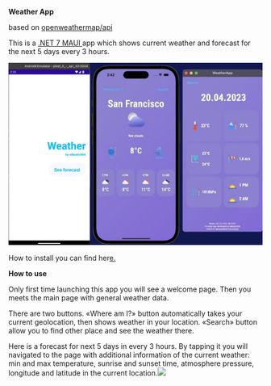 **Weather App** 

based on [openweathermap/api](https://openweathermap.org)

This is a [.NET 7 MAUI ](https://dotnet.microsoft.com/en-us/apps/maui)app which shows current weather and forecast for the next 5 days every 3 hours.

![](Aspose.Words.3fbc60f6-72ed-4366-afce-4284cb490b42.001.jpeg)

How to install you can find her[e.](https://github.com/dotnet/maui/wiki#getting-started)

**How to use** 

Only first time launching this app you will see a welcome page. Then you meets the main page with general weather data. 

There are two buttons. «Where am I?» button automatically takes your current geolocation, then shows weather in your location. «Search» button allow you to find other place and see the weather there.

Here is a forecast for next 5 days in every 3 hours. By tapping it you will navigated to the page with additional information of the current weather: min and max temperature, sunrise and sunset time, atmosphere pressure, longitude and latitude in the current location.![](Aspose.Words.3fbc60f6-72ed-4366-afce-4284cb490b42.002.png)
